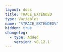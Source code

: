 ```yaml
---
layout: docs
title: TRACE_EXTENDED
type: Variables
name: "%TRACE_EXTENDED%"
hidden: true
changelog:
  - type: Added
    version: v0.12.1
---
```

